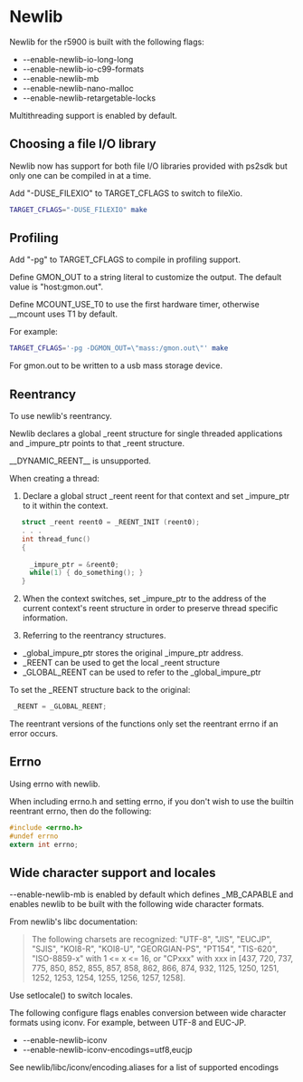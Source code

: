# Newlib #
Newlib for the r5900 is built with the following flags:

 * --enable-newlib-io-long-long
 * --enable-newlib-io-c99-formats
 * --enable-newlib-mb
 * --enable-newlib-nano-malloc
 * --enable-newlib-retargetable-locks

Multithreading support is enabled by default.

## Choosing a file I/O library ##
Newlib now has support for both file I/O libraries provided with ps2sdk but only
one can be compiled in at a time.

Add "-DUSE_FILEXIO" to TARGET_CFLAGS to switch to fileXio.
```sh
TARGET_CFLAGS="-DUSE_FILEXIO" make
```

## Profiling ##
Add "-pg" to TARGET_CFLAGS to compile in profiling support.

Define GMON_OUT to a string literal to customize the output. The default value
is "host:gmon.out".

Define MCOUNT_USE_T0 to use the first hardware timer, otherwise __mcount uses T1
by default.

For example:
```sh
TARGET_CFLAGS='-pg -DGMON_OUT=\"mass:/gmon.out\"' make
```
For gmon.out to be written to a usb mass storage device.

## Reentrancy ##
To use newlib's reentrancy.

Newlib declares a global _reent structure for single threaded applications and
_impure_ptr points to that _reent structure.

\_\_DYNAMIC_REENT\_\_ is unsupported.

When creating a thread:

1. Declare a global struct _reent reent for that context and set _impure_ptr
   to it within the context.
```c
   struct _reent reent0 = _REENT_INIT (reent0);
   . . .
   int thread_func()
   {
     
     _impure_ptr = &reent0;
     while(1) { do_something(); }
   }
```
2. When the context switches, set _impure_ptr to the address of the current
   context's reent structure in order to preserve thread specific information.

3. Referring to the reentrancy structures.

  * _global_impure_ptr stores the original _impure_ptr address.
  * _REENT can be used to get the local _reent structure
  * _GLOBAL_REENT can be used to refer to the _global_impure_ptr

To set the _REENT structure back to the original:
```c
 _REENT = _GLOBAL_REENT;
 ```
The reentrant versions of the functions only set the reentrant errno if an error
occurs.

## Errno ##
Using errno with newlib.

When including errno.h and setting errno, if you don't wish to use the builtin
reentrant errno, then do the following:
```c
#include <errno.h>
#undef errno
extern int errno;
```
## Wide character support and locales ##
--enable-newlib-mb is enabled by default which defines _MB_CAPABLE and enables
newlib to be built with the following wide character formats.

From newlib's libc documentation:

> The following charsets are recognized: "UTF-8", "JIS", "EUCJP", "SJIS",
	"KOI8-R", "KOI8-U", "GEORGIAN-PS", "PT154", "TIS-620",
	"ISO-8859-x" with 1 <= x <= 16, or
	"CPxxx" with xxx in
	[437, 720, 737, 775, 850, 852, 855, 857, 858,
	 862, 866, 874, 932, 1125, 1250, 1251, 1252, 1253, 1254, 1255, 1256,
	 1257, 1258].

Use setlocale() to switch locales.

The following configure flags enables conversion between wide character
formats using iconv. For example, between UTF-8 and EUC-JP.

 * --enable-newlib-iconv
 * --enable-newlib-iconv-encodings=utf8,eucjp

See newlib/libc/iconv/encoding.aliases for a list of supported encodings


